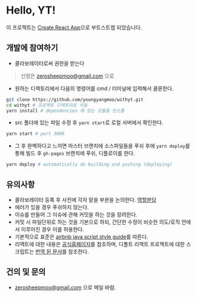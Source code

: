 # Hello, YT!

이 프로젝트는 [Create React App](https://github.com/facebook/create-react-app)으로 부트스트랩 되었습니다.

## 개발에 참여하기

- 콜라보레이터로써 권한을 받는다

> 신청은 zerosheepmoo@gmail.com 으로

- 원하는 디렉토리에서 다음의 명령어를 cmd / 터미널에 입력해서 클론한다.

```bash
git clone https://github.com/youngyangmoo/withyt.git 
cd withyt # 프로젝트 디렉토리로 이동
yarn install # dependencies 에 있는 모듈들 인스톨
```

- src 폴더에 있는 파일 수정 후 `yarn start`로 로컬 서버에서 확인한다.

```bash
yarn start # port 3000 
```

-  그 후 완벽하다고 느끼면 마스터 브랜치에 소스파일들을 푸쉬 후에 `yarn deploy`를 통해 빌드 후 `gh-pages` 브랜치에 푸쉬, 디플로이를 한다.

``` bash
yarn deploy # automatically do building and pushing (deploying)
```

## 유의사항

- 콜라보레이터 등록 후 사전에 각자 맡을 부분을 논의한다. [역할분담](./questions/roleOfEach)
- 에러가 있을 경우 푸쉬하지 않는다.
- 이슈를 만들어 그 이슈에 관해 커밋을 하는 것을 장려한다.
- 커밋 시 파일단위로 하는 것을 기본으로 하되, 간단한 수정이 비슷한 의도/로직 안에서 이루어진 경우 이를 허용한다.
- 기본적으로 표준은 [airbnb java script style guide](https://github.com/airbnb/javascript)를 따른다.
- 리액트에 대한 내용은 [공식홈페이지](https://reactjs.org)를 참조하며, 디폴트 리액트 프로젝트에 대한 스크립트는 [번역 된 문서](./questions/aboutReact.md)를 참조한다.

## 건의 및 문의

- zerosheepmoo@gmail.com 으로 메일 바람.